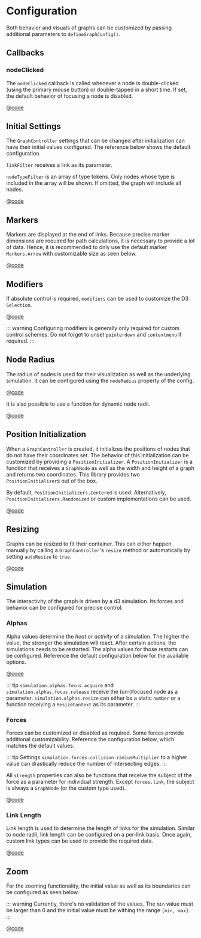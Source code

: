 # Configuration

Both behavior and visuals of graphs can be customized by passing additional parameters to `defineGraphConfig()`.

## Callbacks

### nodeClicked

The `nodeClicked` callback is called whenever a node is double-clicked (using the primary mouse button) or double-tapped in a short time.
If set, the default behavior of focusing a node is disabled.

@[code](samples/callbacks.ts)

## Initial Settings

The `GraphController` settings that can be changed after initialization can have their initial values configured.
The reference below shows the default configuration.

`linkFilter` receives a link as its parameter.

`nodeTypeFilter` is an array of type tokens.
Only nodes whose type is included in the array will be shown.
If omitted, the graph will include all nodes.

@[code](samples/initial.ts)

## Markers

Markers are displayed at the end of links.
Because precise marker dimensions are required for path calculations, it is necessary to provide a lot of data.
Hence, it is recommended to only use the default marker `Markers.Arrow` with customizable size as seen below.

@[code](samples/marker.ts)

## Modifiers

If absolute control is required, `modifiers` can be used to customize the D3 `Selection`.

@[code](samples/modifiers.ts)

::: warning
Configuring modifiers is generally only required for custom control schemes.
Do not forget to unset `pointerdown` and `contextmenu` if required.
:::

## Node Radius

The radius of nodes is used for their visualization as well as the underlying simulation.
It can be configured using the `nodeRadius` property of the config.

@[code](samples/static-node-radius.ts)

It is also possible to use a function for dynamic node radii.

@[code](samples/dynamic-node-radius.ts)

## Position Initialization

When a `GraphController` is created, it initializes the positions of nodes that do not have their coordinates set.
The behavior of this initialization can be customized by providing a `PositionInitializer`.
A `PositionInitializer` is a function that receives a `GraphNode` as well as the width and height of a graph and returns two coordinates.
This library provides two `PositionInitializer`s out of the box.

By default, `PositionInitializers.Centered` is used.
Alternatively, `PositionInitializers.Randomized` or custom implementations can be used.

@[code](samples/position-initializers.ts)

## Resizing

Graphs can be resized to fit their container.
This can either happen manually by calling a `GraphController`'s `resize` method or automatically by setting `autoResize` to `true`.

@[code](samples/resizing.ts)

## Simulation

The interactivity of the graph is driven by a d3 simulation.
Its forces and behavior can be configured for precise control.

### Alphas

Alpha values determine the *heat* or *activity* of a simulation. 
The higher the value, the stronger the simulation will react.
After certain actions, the simulations needs to be restarted.
The alpha values for those restarts can be configured.
Reference the default configuration below for the available options.

@[code](samples/alphas.ts)

::: tip
`simulation.alphas.focus.acquire` and `simulation.alphas.focus.release` receive the (un-)focused node as a parameter.
`simulation.alphas.resize` can either be a static `number` or a function receiving a `ResizeContext` as its parameter.
:::

### Forces

Forces can be customized or disabled as required.
Some forces provide additional customizability.
Reference the configuration below, which matches the default values.

::: tip
Settings `simulation.forces.collision.radiusMultiplier` to a higher value can drastically reduce the number of intersecting edges.
:::

All `strength` properties can also be functions that receive the subject of the force as a parameter for individual strength.
Except `forces.link`, the subject is always a `GraphNode` (or the custom type used).

@[code](samples/forces.ts)

### Link Length

Link length is used to determine the length of links for the simulation.
Similar to node radii, link length can be configured on a per-link basis.
Once again, custom link types can be used to provide the required data.

@[code](samples/link-length.ts)

## Zoom

For the zooming functionality, the initial value as well as its boundaries can be configured as seen below.

::: warning
Currently, there's no validation of the values.
The `min` value must be larger than 0 and the initial value must be withing the range `[min, max]`.
:::

@[code](samples/zoom.ts)
